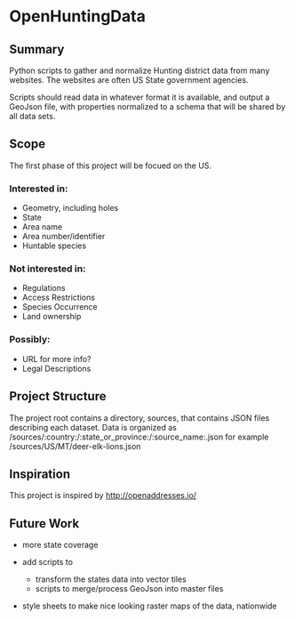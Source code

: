 # OpenHuntingData

## Summary
Python scripts to gather and normalize Hunting district data from many websites. The websites are often US State government agencies.

Scripts should read data in whatever format it is available, and output a GeoJson file, with properties normalized to a schema that will be shared by all data sets.

## Scope
The first phase of this project will be focued on the US.

### Interested in:
* Geometry, including holes
* State
* Area name
* Area number/identifier
* Huntable species

### Not interested in:
* Regulations
* Access Restrictions
* Species Occurrence
* Land ownership

### Possibly:
* URL for more info?
* Legal Descriptions

## Project Structure
The project root contains a directory, sources, that contains JSON files describing each dataset. Data is organized as /sources/:country:/:state_or_province:/:source_name:.json for example /sources/US/MT/deer-elk-lions.json

## Inspiration
This project is inspired by http://openaddresses.io/

## Future Work
* more state coverage
* add scripts to
    * transform the states data into vector tiles
    * scripts to merge/process GeoJson into master files

* style sheets to make nice looking raster maps of the data, nationwide
